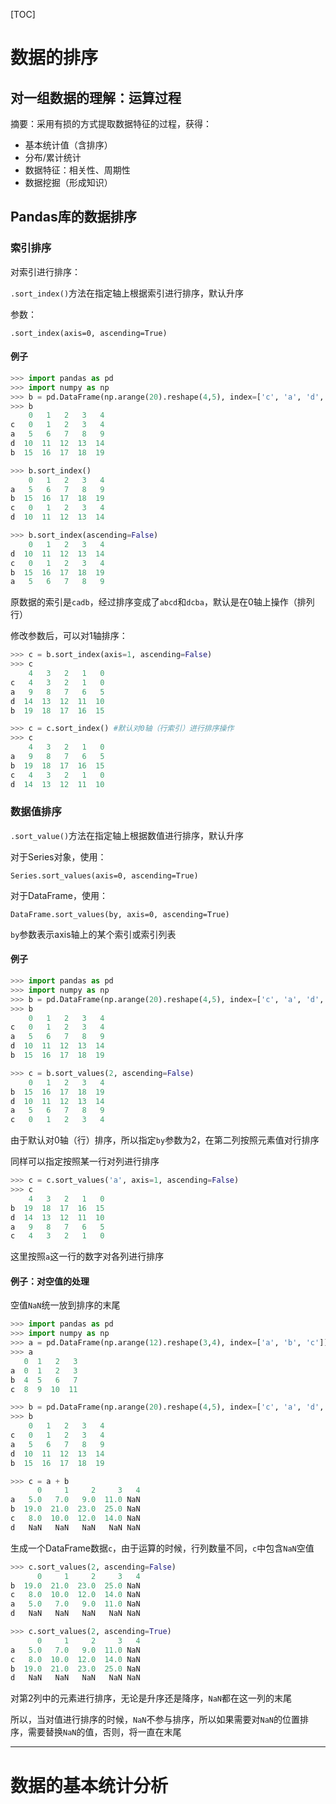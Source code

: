 [TOC]

# 数据的排序

## 对一组数据的理解：运算过程

摘要：采用有损的方式提取数据特征的过程，获得：

+ 基本统计值（含排序）
+ 分布/累计统计
+ 数据特征：相关性、周期性
+ 数据挖掘（形成知识）



## Pandas库的数据排序

### 索引排序

对索引进行排序：

`.sort_index()`方法在指定轴上根据索引进行排序，默认升序

参数：

`.sort_index(axis=0, ascending=True)`



#### 例子

```python
>>> import pandas as pd
>>> import numpy as np
>>> b = pd.DataFrame(np.arange(20).reshape(4,5), index=['c', 'a', 'd', 'b'])
>>> b
    0   1   2   3   4
c   0   1   2   3   4
a   5   6   7   8   9
d  10  11  12  13  14
b  15  16  17  18  19

>>> b.sort_index()
    0   1   2   3   4
a   5   6   7   8   9
b  15  16  17  18  19
c   0   1   2   3   4
d  10  11  12  13  14

>>> b.sort_index(ascending=False)
    0   1   2   3   4
d  10  11  12  13  14
c   0   1   2   3   4
b  15  16  17  18  19
a   5   6   7   8   9
```

原数据的索引是`cadb`，经过排序变成了`abcd`和`dcba`，默认是在0轴上操作（排列行）

 修改参数后，可以对1轴排序：

```python
>>> c = b.sort_index(axis=1, ascending=False)
>>> c
    4   3   2   1   0
c   4   3   2   1   0
a   9   8   7   6   5
d  14  13  12  11  10
b  19  18  17  16  15

>>> c = c.sort_index() #默认对0轴（行索引）进行排序操作
>>> c
    4   3   2   1   0
a   9   8   7   6   5
b  19  18  17  16  15
c   4   3   2   1   0
d  14  13  12  11  10
```



### 数据值排序

`.sort_value()`方法在指定轴上根据数值进行排序，默认升序

对于Series对象，使用：

`Series.sort_values(axis=0, ascending=True)`

对于DataFrame，使用：

`DataFrame.sort_values(by, axis=0, ascending=True)`

`by`参数表示axis轴上的某个索引或索引列表



#### 例子

```python
>>> import pandas as pd
>>> import numpy as np
>>> b = pd.DataFrame(np.arange(20).reshape(4,5), index=['c', 'a', 'd', 'b'])
>>> b
    0   1   2   3   4
c   0   1   2   3   4
a   5   6   7   8   9
d  10  11  12  13  14
b  15  16  17  18  19

>>> c = b.sort_values(2, ascending=False)
    0   1   2   3   4
b  15  16  17  18  19
d  10  11  12  13  14
a   5   6   7   8   9
c   0   1   2   3   4
```

由于默认对0轴（行）排序，所以指定`by`参数为2，在第二列按照元素值对行排序

同样可以指定按照某一行对列进行排序

```python
>>> c = c.sort_values('a', axis=1, ascending=False)
>>> c
    4   3   2   1   0
b  19  18  17  16  15
d  14  13  12  11  10
a   9   8   7   6   5
c   4   3   2   1   0
```

这里按照`a`这一行的数字对各列进行排序



#### 例子：对空值的处理

空值`NaN`统一放到排序的末尾

```python
>>> import pandas as pd
>>> import numpy as np
>>> a = pd.DataFrame(np.arange(12).reshape(3,4), index=['a', 'b', 'c'])
>>> a
   0  1   2   3
a  0  1   2   3
b  4  5   6   7
c  8  9  10  11

>>> b = pd.DataFrame(np.arange(20).reshape(4,5), index=['c', 'a', 'd', 'b'])
>>> b
    0   1   2   3   4
c   0   1   2   3   4
a   5   6   7   8   9
d  10  11  12  13  14
b  15  16  17  18  19

>>> c = a + b
      0     1     2     3   4
a   5.0   7.0   9.0  11.0 NaN
b  19.0  21.0  23.0  25.0 NaN
c   8.0  10.0  12.0  14.0 NaN
d   NaN   NaN   NaN   NaN NaN
```

生成一个DataFrame数据`c`，由于运算的时候，行列数量不同，`c`中包含`NaN`空值

```python
>>> c.sort_values(2, ascending=False)
      0     1     2     3   4
b  19.0  21.0  23.0  25.0 NaN
c   8.0  10.0  12.0  14.0 NaN
a   5.0   7.0   9.0  11.0 NaN
d   NaN   NaN   NaN   NaN NaN

>>> c.sort_values(2, ascending=True)
      0     1     2     3   4
a   5.0   7.0   9.0  11.0 NaN
c   8.0  10.0  12.0  14.0 NaN
b  19.0  21.0  23.0  25.0 NaN
d   NaN   NaN   NaN   NaN NaN
```

对第2列中的元素进行排序，无论是升序还是降序，`NaN`都在这一列的末尾

所以，当对值进行排序的时候，`NaN`不参与排序，所以如果需要对`NaN`的位置排序，需要替换`NaN`的值，否则，将一直在末尾

****



# 数据的基本统计分析

